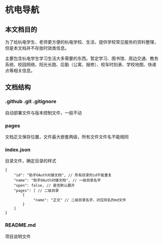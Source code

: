 # 杭电导航

## 本文档目的

为了给杭电学生、老师更方便的杭电学校、生活，提供学校常见服务的资料整理，但是本文档并不存放时效类信息。

主要包含杭电学生学习生活大多需要的东西。暂定学习、图书馆、周边交通、教务系统、校园网络、阳光长跑、后勤（公寓、报修）、校车时刻表、学校地图、快递点等相关信息。

## 文档结构

### .github .git .gitignore

自动部署文件与版本控制文件，一般不动

### pages

文档正文保存位置，文件最大嵌套两级，所有文件文件名不能相同

### index.json

目录文件，确定目录的样式

```
{
    "id": "助手OAuth对接文档", // 所有目录的id不能重复
    "name": "助手OAuth对接文档", // 一级目录名字
    "open": false, // 是否默认展开
    "pages": [ // 二级目录
        {
             "name": "正文" // 二级目录名字，对应同名的md文件
        }
    ]
}
```

### README.md

项目说明文件